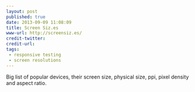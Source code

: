 ```yaml
---
layout: post
published: true
date: 2013-09-09 11:08:09
title: Screen Siz.es
www-url: http://screensiz.es/
credit-twitter:
credit-url:
tags: 
 - responsive testing
 - screen resolutions
---
```


Big list of popular devices, their screen size, physical size, ppi, pixel density and aspect ratio. 


